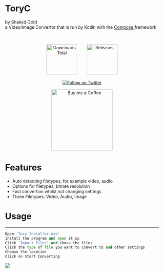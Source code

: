 # ToryC
by Shaked Gold <br>
a Video/Image Convertor that is run by Kotlin with the <a href="https://github.com/JetBrains/compose-jb" target="blank">Compose </a>framework<br>
<br>
<br>
<p align="center">
  <img src="https://img.shields.io/github/downloads/ShakedGold/Tory-C/total?color=lime" width="100" alt="Downloads Total"/>
  &nbsp&nbsp&nbsp&nbsp&nbsp&nbsp
  <a href="https://github.com/ShakedGold/Tory-C/releases/latest">
    <img src="https://img.shields.io/github/v/release/ShakedGold/Tory-C" width="100" alt="Releases"/>
  </a>
</p>
<p align="center">
  <a href="https://twitter.com/ShakedGold_" target="blank">
  <img src="https://img.shields.io/badge/ShakedGold_-1da1f2?style=for-the-badge&labelColor=1da1f2&color=1da1f2&logo=twitter&logoColor=white&label=Follow" alt="Follow on Twitter"/>
  </a>
</p>
<p align="center">
  <a href="https://ko-fi.com/shakedgold" target="blank">
  <img src="https://pedalingastronomer.files.wordpress.com/2021/07/bmc-button.png" width="200" alt="Buy me a Coffee"/>
    
  </a>
</p>

# Features
* Auto detecting filetypes, for example video, audio
* Options for filetypes, bitrate resolution
* Fast convertion whilst not changing settings
* Three Filetypes: Video, Audio, Image

# Usage

---

```py
Open 'Tory Installer.exe'
Install the program and open it up
Click 'Import Files' and chose the files
Click the type of file you want to convert to and other settings
Choose the location
Click on Start Converting
```
<img src="https://i.imgur.com/ifkBFB1.gif">
